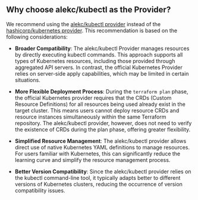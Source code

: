 ## Why choose alekc/kubectl as the Provider?

We recommend using the [alekc/kubectl provider](https://registry.terraform.io/providers/alekc/kubectl/latest) instead of the [hashicorp/kubernetes provider](https://registry.terraform.io/providers/hashicorp/kubernetes/latest). This recommendation is based on the following considerations:

- **Broader Compatibility**: The alekc/kubectl Provider manages resources by directly executing kubectl commands. This approach supports all types of Kubernetes resources, including those provided through aggregated API servers. In contrast, the official Kubernetes Provider relies on server-side apply capabilities, which may be limited in certain situations.

- **More Flexible Deployment Process**: During the `terraform plan` phase, the official Kubernetes provider requires that the CRDs (Custom Resource Definitions) for all resources being used already exist in the target cluster. This means users cannot deploy resource CRDs and resource instances simultaneously within the same Terraform repository. The alekc/kubectl provider, however, does not need to verify the existence of CRDs during the plan phase, offering greater flexibility.

- **Simplified Resource Management**: The alekc/kubectl provider allows direct use of native Kubernetes YAML definitions to manage resources. For users familiar with Kubernetes, this can significantly reduce the learning curve and simplify the resource management process.

- **Better Version Compatibility**: Since the alekc/kubectl provider relies on the kubectl command-line tool, it typically adapts better to different versions of Kubernetes clusters, reducing the occurrence of version compatibility issues.
